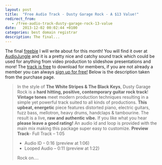```yaml
---
layout: post
title:  "Free Audio Track - Dusty Garage Rock - A $13 Value!"
redirect_from:
   - /free-audio-track-dusty-garage-rock-13-value
date:   2013-12-02 00:02:44 +0100
categories: best domain registrar
description: The final...
---
```


The final [freebie](http://audiojungle.net/item/dusty-garage-rock/4226079?WT.ac=free_file&WT.seg_1=free_file&WT.z_author=Music2Sync&ref=Bigideaguy "Free Dusty Garage Rock Sound") I will write about for this month! You will find it over at [AudioJungle](http://audiojungle.net/?ref=Bigideaguy "AudioJungle") and it is a pretty nice and catchy sound track which could be used for anything from video production to slideshow presentations and more! The [track is free](http://audiojungle.net/item/dusty-garage-rock/4226079?WT.ac=free_file&WT.seg_1=free_file&WT.z_author=Music2Sync&ref=Bigideaguy "free track") to download for members, if you are not already a member you can always [sign up for free!](https://account.envato.com/sign_up?to=audiojungle&ref=Bigideaguy "Sign up for a free account") Below is the description taken from the purchase page.

> In the style of **The White Stripes & The Black Keys**, Dusty Garage Rock is a **hard hitting, positive, contemporary guitar rock track**! **Vintage tones** meet modern production techniques resulting in a simple yet powerful track suited to all kinds of productions. **This upbeat, energetic** piece features distorted piano, electric guitars, fuzz bass, mellotron, heavy drums, handclaps & tambourine. The result is a live, **raw and authentic vibe.** If you like what you hear **please leave a good rating!** An audio id and loop is provided with the main mix making this package super easy to customize. **Preview Track**- Full Track – 1:05
> - Audio ID – 0:16 (preview at 1:06)
> - Looped Audio – 0:11 (preview at 1:22)
>  
>  Rock on….